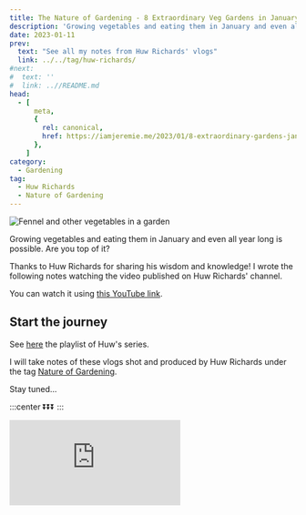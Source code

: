 ```yaml
---
title: The Nature of Gardening - 8 Extraordinary Veg Gardens in January 2022, by Huw Richards
description: 'Growing vegetables and eating them in January and even all year long is possible. Are you top of it?'
date: 2023-01-11
prev:
  text: "See all my notes from Huw Richards' vlogs"
  link: ../../tag/huw-richards/
#next:
#  text: ''
#  link: ..//README.md
head:
  - [
      meta,
      {
        rel: canonical,
        href: https://iamjeremie.me/2023/01/8-extraordinary-gardens-january-2022-huw-richards,
      },
    ]
category:
  - Gardening
tag:
  - Huw Richards
  - Nature of Gardening
---
```


![Fennel and other vegetables in a garden](/images/2023-01-11-fennel-and-other-vegetables-in-a-garden.jpg "Credits: image taken from Huw Richards' vlog")

Growing vegetables and eating them in January and even all year long is possible. Are you top of it?

Thanks to Huw Richards for sharing his wisdom and knowledge!
I wrote the following notes watching the video published on Huw Richards' channel.

<!-- more -->

You can watch it using [this YouTube link](https://www.youtube.com/watch?v=eEzShcs05Fw).

## Start the journey

See [here](https://www.youtube.com/watch?v=R0U4XtBSnGo&list=PLPGyuloevt5ylrTHyRjlzHy_FBzKcCUxY) the playlist of Huw's series.

I will take notes of these vlogs shot and produced by Huw Richards under the tag [Nature of Gardening](../../../tag/nature-of-gardening).

Stay tuned...

:::center
⏬⏬⏬
:::

<!-- markdownlint-disable MD033 -->
<p class="newsletter-wrapper"><iframe class="newsletter-embed" src="https://iamjeremie.substack.com/embed" frameborder="0" scrolling="no"></iframe></p>
